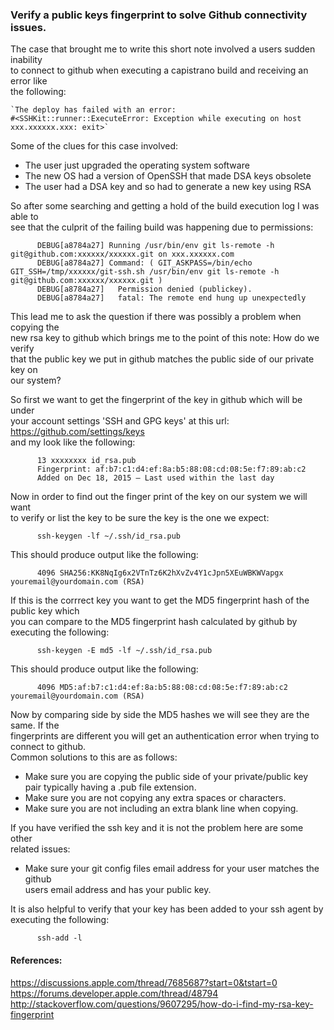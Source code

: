 ### Verify a public keys fingerprint to solve Github connectivity issues. ###
The case that brought me to write this short note involved a users sudden inability  
to connect to github when executing a capistrano build and receiving an error like  
the following:   

    `The deploy has failed with an error:  
    #<SSHKit::runner::ExecuteError: Exception while executing on host xxx.xxxxxx.xxx: exit>`  

Some of the clues for this case involved:  
- The user just upgraded the operating system software  
- The new OS had a version of OpenSSH that made DSA keys obsolete  
- The user had a DSA key and so had to generate a new key using RSA  

So after some searching and getting a hold of the build execution log I was able to  
see that the culprit of the failing build was happening due to  permissions:  

          DEBUG[a8784a27] Running /usr/bin/env git ls-remote -h git@github.com:xxxxxx/xxxxxx.git on xxx.xxxxxx.com  
          DEBUG[a8784a27] Command: ( GIT_ASKPASS=/bin/echo GIT_SSH=/tmp/xxxxxx/git-ssh.sh /usr/bin/env git ls-remote -h git@github.com:xxxxxx/xxxxxx.git )  
          DEBUG[a8784a27] 	Permission denied (publickey).  
          DEBUG[a8784a27] 	fatal: The remote end hung up unexpectedly  

This lead me to ask the question if there was possibly a problem when copying the  
new rsa key to github which brings me to the point of this note:  How do we verify  
that the public key we put in github matches the public side of our private key on  
our system?

So first we want to get the fingerprint of the key in github which will be under  
your account settings 'SSH and GPG keys' at this url: https://github.com/settings/keys  
and my look like the following:  

          13 xxxxxxxx id_rsa.pub
          Fingerprint: af:b7:c1:d4:ef:8a:b5:88:08:cd:08:5e:f7:89:ab:c2
          Added on Dec 18, 2015 — Last used within the last day

Now in order to find out the finger print of the key on our system we will want  
to verify or list the key to be sure the key is the one we expect:

          ssh-keygen -lf ~/.ssh/id_rsa.pub

This should produce output like the following:

          4096 SHA256:KK8NqIg6x2VTnTz6K2hXvZv4Y1cJpn5XEuWBKWVapgx youremail@yourdomain.com (RSA)  

If this is the corrrect key you want to get the MD5 fingerprint hash of the public key which  
you can compare to the MD5 fingerprint hash calculated by github by executing the following:

          ssh-keygen -E md5 -lf ~/.ssh/id_rsa.pub

This should produce output like the following:

          4096 MD5:af:b7:c1:d4:ef:8a:b5:88:08:cd:08:5e:f7:89:ab:c2 youremail@yourdomain.com (RSA)

Now by comparing side by side the MD5 hashes we will see they are the same. If the  
fingerprints are different you will get an authentication error when trying to connect to github.  
Common solutions to this are as follows:  
- Make sure you are copying the public side of your private/public key pair typically having a .pub file extension.  
- Make sure you are not copying any extra spaces or characters.
- Make sure you are not including an extra blank line when copying.

If you have verified the ssh key and it is not the problem here are some other  
related issues:
- Make sure your git config files email address for your user matches the github  
users email address and has your public key.

It is also helpful to verify that your key has been added to your ssh agent by executing the following:

          ssh-add -l





#### References: ####  
https://discussions.apple.com/thread/7685687?start=0&tstart=0  
https://forums.developer.apple.com/thread/48794  
http://stackoverflow.com/questions/9607295/how-do-i-find-my-rsa-key-fingerprint  
